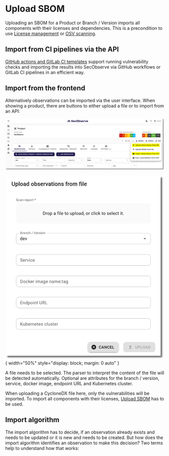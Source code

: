 # Upload SBOM

Uploading an SBOM for a Product or Branch / Version imports all components with their licenses and dependencies. This is a precondition to use [License management](../usage/license_management.md) or [OSV scanning](../integrations/osv_scan.md).


## Import from CI pipelines via the API

[GitHub actions and GitLab CI templates](../integrations/github_actions_and_templates.md) support running vulnerability checks and importing the results into SecObserve via GitHub workflows or GitLab CI pipelines in an efficient way.


## Import from the frontend

Alternatively observations can be imported via the user interface. When showing a product, there are buttons to either upload a file or to import from an API:

![Start import](../assets/images/screenshot_import_1.png)

![Upload of files](../assets/images/screenshot_import_2.png){ width="50%" style="display: block; margin: 0 auto" }

A file needs to be selected. The parser to interpret the content of the file will be detected automatically. Optional are attributes for the branch / version, service, docker image, endpoint URL and Kubernetes cluster.

When uploading a CycloneDX file here, only the vulnerabilities will be imported. To import all components with their licenses, [Upload SBOM](../usage/upload_sbom.md) has to be used.

## Import algorithm

The import algorithm has to decide, if an observation already exists and needs to be updated or it is new and needs to be created. But how does the import algorithm identifies an observation to make this decision? Two terms help to understand how that works:

